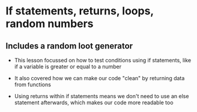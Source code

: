 # If statements, returns, loops, random numbers
## Includes a random loot generator

- This lesson focussed on how to test conditions using if statements, like if a variable is greater or equal to a number

- It also covered how we can make our code "clean" by returning data from functions

- Using returns within if statements means we don't need to use an else statement afterwards, which makes our code more readable too